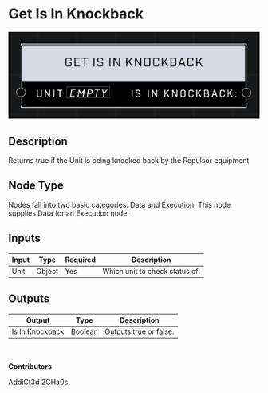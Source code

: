 # Get Is In Knockback
![](../../../.gitbook/assets/get-is-in-knockback.png)
## Description
Returns true if the Unit is being knocked back by the Repulsor equipment

## Node Type
Nodes fall into two basic categories: Data and Execution. This node supplies Data for an Execution node.

## Inputs
| Input | Type | Required | Description |
|------------------|------------------|----------|--------------------------------------------------------------|
| Unit | Object | Yes | Which unit to check status of. |

## Outputs
| Output | Type | Description |
|------------------|------------------|--------------------------------------------------------------|
| Is In Knockback | Boolean | Outputs true or false. |

\
\
**Contributors**

AddiCt3d 2CHa0s